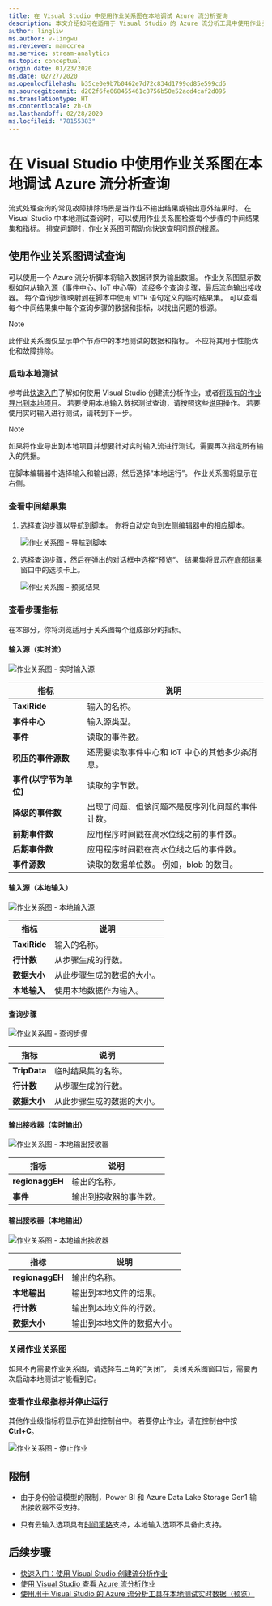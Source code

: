 ```yaml
---
title: 在 Visual Studio 中使用作业关系图在本地调试 Azure 流分析查询
description: 本文介绍如何在适用于 Visual Studio 的 Azure 流分析工具中使用作业关系图在本地调试查询。
author: lingliw
ms.author: v-lingwu
ms.reviewer: mamccrea
ms.service: stream-analytics
ms.topic: conceptual
origin.date: 01/23/2020
ms.date: 02/27/2020
ms.openlocfilehash: b35ce0e9b7b0462e7d72c834d1799cd85e599cd6
ms.sourcegitcommit: d202f6fe068455461c8756b50e52acd4caf2d095
ms.translationtype: HT
ms.contentlocale: zh-CN
ms.lasthandoff: 02/28/2020
ms.locfileid: "78155383"
---
```

# <a name="debug-azure-stream-analytics-queries-locally-using-job-diagram-in-visual-studio"></a>在 Visual Studio 中使用作业关系图在本地调试 Azure 流分析查询

流式处理查询的常见故障排除场景是当作业不输出结果或输出意外结果时。 在 Visual Studio 中本地测试查询时，可以使用作业关系图检查每个步骤的中间结果集和指标。 排查问题时，作业关系图可帮助你快速查明问题的根源。

## <a name="debug-a-query-using-job-diagram"></a>使用作业关系图调试查询

可以使用一个 Azure 流分析脚本将输入数据转换为输出数据。 作业关系图显示数据如何从输入源（事件中心、IoT 中心等）流经多个查询步骤，最后流向输出接收器。 每个查询步骤映射到在脚本中使用 `WITH` 语句定义的临时结果集。 可以查看每个中间结果集中每个查询步骤的数据和指标，以找出问题的根源。

> [!NOTE]
> 此作业关系图仅显示单个节点中的本地测试的数据和指标。 不应将其用于性能优化和故障排除。

### <a name="start-local-testing"></a>启动本地测试

参考此[快速入门](stream-analytics-quick-create-vs.md)了解如何使用 Visual Studio 创建流分析作业，或者[将现有的作业导出到本地项目](stream-analytics-vs-tools.md#export-jobs-to-a-project)。 若要使用本地输入数据测试查询，请按照这些[说明](stream-analytics-live-data-local-testing.md)操作。 若要使用实时输入进行测试，请转到下一步。

> [!NOTE]
> 如果将作业导出到本地项目并想要针对实时输入流进行测试，需要再次指定所有输入的凭据。  

在脚本编辑器中选择输入和输出源，然后选择“本地运行”。  作业关系图将显示在右侧。

### <a name="view-the-intermediate-result-set"></a>查看中间结果集  

1. 选择查询步骤以导航到脚本。 你将自动定向到左侧编辑器中的相应脚本。

   ![作业关系图 - 导航到脚本](./media/debug-locally-using-job-diagram/navigate-script.png)

2. 选择查询步骤，然后在弹出的对话框中选择“预览”。  结果集将显示在底部结果窗口中的选项卡上。

   ![作业关系图 - 预览结果](./media/debug-locally-using-job-diagram/preview-result.png)

### <a name="view-step-metrics"></a>查看步骤指标

在本部分，你将浏览适用于关系图每个组成部分的指标。

#### <a name="input-sources-live-stream"></a>输入源（实时流）

![作业关系图 - 实时输入源](./media/debug-locally-using-job-diagram/live-input.png)

|指标|说明|
|-|-|
|**TaxiRide**| 输入的名称。|
|**事件中心** | 输入源类型。|
|**事件**|读取的事件数。|
|**积压的事件源数**|还需要读取事件中心和 IoT 中心的其他多少条消息。|
|**事件(以字节为单位)**|读取的字节数。|
| **降级的事件数**|出现了问题、但该问题不是反序列化问题的事件计数。|
|**前期事件数**| 应用程序时间戳在高水位线之前的事件数。|
|**后期事件数**| 应用程序时间戳在高水位线之后的事件数。|
|**事件源数**| 读取的数据单位数。 例如，blob 的数目。|

#### <a name="input-sources-local-input"></a>输入源（本地输入）

![作业关系图 - 本地输入源](./media/debug-locally-using-job-diagram/local-input.png)

|指标|说明|
|-|-|
|**TaxiRide**| 输入的名称。|
|**行计数**| 从步骤生成的行数。|
|**数据大小**| 从此步骤生成的数据的大小。|
|**本地输入**| 使用本地数据作为输入。|

#### <a name="query-steps"></a>查询步骤

![作业关系图 - 查询步骤](./media/debug-locally-using-job-diagram/query-step.png)

|指标|说明|
|-|-|
|**TripData**|临时结果集的名称。|
|**行计数**| 从步骤生成的行数。|
|**数据大小**| 从此步骤生成的数据的大小。|
  
#### <a name="output-sinks-live-output"></a>输出接收器（实时输出）

![作业关系图 - 本地输出接收器](./media/debug-locally-using-job-diagram/live-output.png)

|指标|说明|
|-|-|
|**regionaggEH**|输出的名称。|
|**事件**|输出到接收器的事件数。|

#### <a name="output-sinks-local-output"></a>输出接收器（本地输出）

![作业关系图 - 本地输出接收器](./media/debug-locally-using-job-diagram/local-output.png)

|指标|说明|
|-|-|
|**regionaggEH**|输出的名称。|
|**本地输出**| 输出到本地文件的结果。|
|**行计数**| 输出到本地文件的行数。|
|**数据大小**| 输出到本地文件的数据大小。|

### <a name="close-job-diagram"></a>关闭作业关系图

如果不再需要作业关系图，请选择右上角的“关闭”。  关闭关系图窗口后，需要再次启动本地测试才能看到它。

### <a name="view-job-level-metrics-and-stop-running"></a>查看作业级指标并停止运行

其他作业级指标将显示在弹出控制台中。 若要停止作业，请在控制台中按 **Ctrl+C**。

![作业关系图 - 停止作业](./media/debug-locally-using-job-diagram/stop-job.png)

## <a name="limitations"></a>限制

* 由于身份验证模型的限制，Power BI 和 Azure Data Lake Storage Gen1 输出接收器不受支持。

* 只有云输入选项具有[时间策略](stream-analytics-out-of-order-and-late-events.md)支持，本地输入选项不具备此支持。

## <a name="next-steps"></a>后续步骤

* [快速入门：使用 Visual Studio 创建流分析作业](stream-analytics-quick-create-vs.md)
* [使用 Visual Studio 查看 Azure 流分析作业](stream-analytics-vs-tools.md)
* [使用用于 Visual Studio 的 Azure 流分析工具在本地测试实时数据（预览）](stream-analytics-live-data-local-testing.md)
